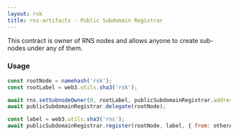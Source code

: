 ```yaml
---
layout: rsk
title: rns-artifacts - Public Subdomain Registrar
---
```


This contract is owner of RNS nodes and allows anyone to create sub-nodes under any of them.

### Usage

```js
const rootNode = namehash('rsk');
const rootLabel = web3.utils.sha3('rsk');

await rns.setSubnodeOwner(0, rootLabel, publicSubdomainRegistrar.address);
await publicSubdomainRegistrar.delegate(rootNode);

const label = web3.utils.sha3('rns');
await publicSubdomainRegistrar.register(rootNode, label, { from: otherAccount });
```
